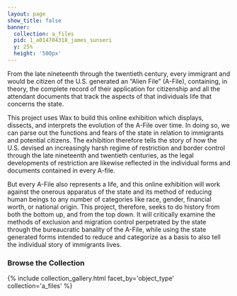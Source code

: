 ```yaml
---
layout: page
show_title: false
banner:
  collection: a_files
  pid: 1_a014704318_james_sunseri
  y: 25%
  height: '500px'
---
```


From the late nineteenth through the twentieth century, every immigrant and would be citizen of the U.S. generated an “Alien File” (A-File), containing, in theory, the complete record of their application for citizenship and all the attendant documents that track the aspects of that individuals life that concerns the state. 

This project uses Wax to build this online exhibition which displays, dissects, and interprets the evolution of the A-File over time. In doing so, we can parse out the functions and fears of the state in relation to immigrants and potential citizens. The exhibition therefore tells the story of how the U.S. devised an increasingly harsh regime of restriction and border control through the late nineteenth and twentieth centuries, as the legal developments of restriction are likewise reflected in the individual forms and documents contained in every A-file. 

But every A-File also represents a life, and this online exhibition will work against the onerous apparatus of the state and its method of reducing human beings to any number of categories like race, gender, financial worth, or national origin. This project, therefore, seeks to do history from both the bottom up, and from the top down. It will critically examine the methods of exclusion and migration control perpetrated by the state through the bureaucratic banality of the A-File, while using the state generated forms intended to reduce and categorize as a basis to also tell the individual story of immigrants lives.

### Browse the Collection

{% include collection_gallery.html facet_by='object_type' collection='a_files' %}
